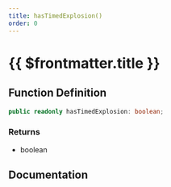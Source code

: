 ```yaml
---
title: hasTimedExplosion()
order: 0
---
```


# {{ $frontmatter.title }}

## Function Definition

```ts
public readonly hasTimedExplosion: boolean;
```

### Returns

* boolean

## Documentation

<!--@include: ./parts/hasTimedExplosion.md-->
